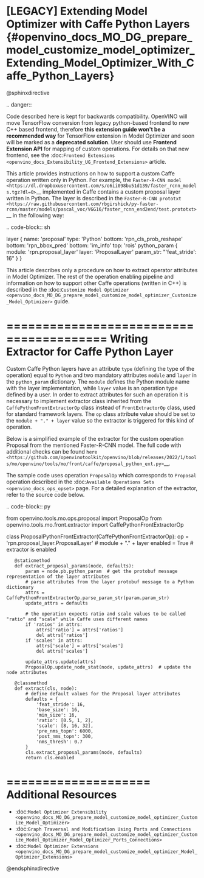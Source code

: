 # [LEGACY] Extending Model Optimizer with Caffe Python Layers {#openvino_docs_MO_DG_prepare_model_customize_model_optimizer_Extending_Model_Optimizer_With_Caffe_Python_Layers}

@sphinxdirective

.. danger::
   
   Code described here is kept for backwards compatibility. OpenVINO will move TensorFlow conversion from legacy python-based frontend to new C++ based frontend, therefore **this extension guide won't be a recommended way** for TensorFlow extension in Model Optimizer and soon will be marked as a **deprecated solution**. User should use **Frontend Extension API** for mapping of custom operations. For details on that new frontend, see the :doc:`Frontend Extensions <openvino_docs_Extensibility_UG_Frontend_Extensions>` article.

This article provides instructions on how to support a custom Caffe operation written only in Python. For example, the
`Faster-R-CNN model <https://dl.dropboxusercontent.com/s/o6ii098bu51d139/faster_rcnn_models.tgz?dl=0>`__ implemented in
Caffe contains a custom proposal layer written in Python. The layer is described in the
`Faster-R-CNN prototxt <https://raw.githubusercontent.com/rbgirshick/py-faster-rcnn/master/models/pascal_voc/VGG16/faster_rcnn_end2end/test.prototxt>`__ in the following way:

.. code-block:: sh

   layer {
     name: 'proposal'
     type: 'Python'
     bottom: 'rpn_cls_prob_reshape'
     bottom: 'rpn_bbox_pred'
     bottom: 'im_info'
     top: 'rois'
     python_param {
       module: 'rpn.proposal_layer'
       layer: 'ProposalLayer'
       param_str: "'feat_stride': 16"
     }
   }


This article describes only a procedure on how to extract operator attributes in Model Optimizer. The rest of the
operation enabling pipeline and information on how to support other Caffe operations (written in C++) is described in
the :doc:`Customize Model Optimizer <openvino_docs_MO_DG_prepare_model_customize_model_optimizer_Customize_Model_Optimizer>` guide.

========================================
Writing Extractor for Caffe Python Layer
========================================

Custom Caffe Python layers have an attribute ``type`` (defining the type of the operation) equal to ``Python`` and two
mandatory attributes ``module`` and ``layer`` in the ``python_param`` dictionary. The ``module`` defines the Python module name
with the layer implementation, while ``layer`` value is an operation type defined by a user. In order to extract
attributes for such an operation it is necessary to implement extractor class inherited from the
``CaffePythonFrontExtractorOp`` class instead of ``FrontExtractorOp`` class, used for standard framework layers. The ``op``
class attribute value should be set to the ``module + "." + layer`` value so the extractor is triggered for this kind of
operation.

Below is a simplified example of the extractor for the custom operation Proposal from the mentioned Faster-R-CNN model.
The full code with additional checks can be found `here <https://github.com/openvinotoolkit/openvino/blob/releases/2022/1/tools/mo/openvino/tools/mo/front/caffe/proposal_python_ext.py>`__.

The sample code uses operation ``ProposalOp`` which corresponds to ``Proposal`` operation described in the :doc:`Available Operations Sets <openvino_docs_ops_opset>`
page. For a detailed explanation of the extractor, refer to the source code below.

.. code-block:: py

   from openvino.tools.mo.ops.proposal import ProposalOp
   from openvino.tools.mo.front.extractor import CaffePythonFrontExtractorOp
   
   
   class ProposalPythonFrontExtractor(CaffePythonFrontExtractorOp):
       op = 'rpn.proposal_layer.ProposalLayer'  # module + "." + layer
       enabled = True  # extractor is enabled
   
       @staticmethod
       def extract_proposal_params(node, defaults):
           param = node.pb.python_param  # get the protobuf message representation of the layer attributes
           # parse attributes from the layer protobuf message to a Python dictionary
           attrs = CaffePythonFrontExtractorOp.parse_param_str(param.param_str)
           update_attrs = defaults
   
           # the operation expects ratio and scale values to be called "ratio" and "scale" while Caffe uses different names
           if 'ratios' in attrs:
               attrs['ratio'] = attrs['ratios']
               del attrs['ratios']
           if 'scales' in attrs:
               attrs['scale'] = attrs['scales']
               del attrs['scales']
   
           update_attrs.update(attrs)
           ProposalOp.update_node_stat(node, update_attrs)  # update the node attributes
   
       @classmethod
       def extract(cls, node):
           # define default values for the Proposal layer attributes
           defaults = {
               'feat_stride': 16,
               'base_size': 16,
               'min_size': 16,
               'ratio': [0.5, 1, 2],
               'scale': [8, 16, 32],
               'pre_nms_topn': 6000,
               'post_nms_topn': 300,
               'nms_thresh': 0.7
           }
           cls.extract_proposal_params(node, defaults)
           return cls.enabled

====================
Additional Resources
====================

* :doc:`Model Optimizer Extensibility <openvino_docs_MO_DG_prepare_model_customize_model_optimizer_Customize_Model_Optimizer>`
* :doc:`Graph Traversal and Modification Using Ports and Connections <openvino_docs_MO_DG_prepare_model_customize_model_optimizer_Customize_Model_Optimizer_Model_Optimizer_Ports_Connections>`
* :doc:`Model Optimizer Extensions <openvino_docs_MO_DG_prepare_model_customize_model_optimizer_Model_Optimizer_Extensions>`

@endsphinxdirective
